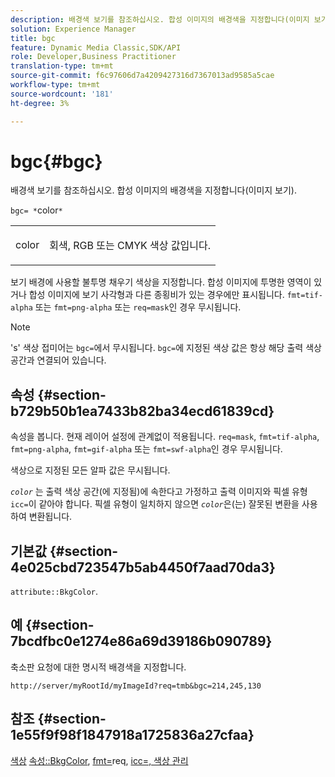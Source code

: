 ```yaml
---
description: 배경색 보기를 참조하십시오. 합성 이미지의 배경색을 지정합니다(이미지 보기).
solution: Experience Manager
title: bgc
feature: Dynamic Media Classic,SDK/API
role: Developer,Business Practitioner
translation-type: tm+mt
source-git-commit: f6c97606d7a4209427316d7367013ad9585a5cae
workflow-type: tm+mt
source-wordcount: '181'
ht-degree: 3%

---
```



# bgc{#bgc}

배경색 보기를 참조하십시오. 합성 이미지의 배경색을 지정합니다(이미지 보기).

`bgc= *`color`*`

<table id="simpletable_998CF426296945FEA48D19E33B71A17E"> 
 <tr class="strow"> 
  <td class="stentry"> <p><span class="codeph"> <span class="varname"> color</span></span> </p> </td> 
  <td class="stentry"> <p>회색, RGB 또는 CMYK 색상 값입니다. </p></td> 
 </tr> 
</table>

보기 배경에 사용할 불투명 채우기 색상을 지정합니다. 합성 이미지에 투명한 영역이 있거나 합성 이미지에 보기 사각형과 다른 종횡비가 있는 경우에만 표시됩니다. `fmt=tif-alpha` 또는 `fmt=png-alpha` 또는 `req=mask`인 경우 무시됩니다.

>[!NOTE]
>
>&#39;s&#39; 색상 접미어는 `bgc=`에서 무시됩니다. `bgc=`에 지정된 색상 값은 항상 해당 출력 색상 공간과 연결되어 있습니다.

## 속성 {#section-b729b50b1ea7433b82ba34ecd61839cd}

속성을 봅니다. 현재 레이어 설정에 관계없이 적용됩니다. `req=mask`, `fmt=tif-alpha`, `fmt=png-alpha`, `fmt=gif-alpha` 또는 `fmt=swf-alpha`인 경우 무시됩니다.

색상으로 지정된 모든 알파 값은 무시됩니다.

*`color`* 는 출력 색상 공간(에 지정됨)에 속한다고 가정하고 출력 이미지와 픽셀 유형 `icc=`이 같아야 합니다. 픽셀 유형이 일치하지 않으면 *`color`*&#x200B;은(는) 잘못된 변환을 사용하여 변환됩니다.

## 기본값 {#section-4e025cbd723547b5ab4450f7aad70da3}

`attribute::BkgColor`.

## 예 {#section-7bcdfbc0e1274e86a69d39186b090789}

축소판 요청에 대한 명시적 배경색을 지정합니다.

`http://server/myRootId/myImageId?req=tmb&bgc=214,245,130`

## 참조 {#section-1e55f9f98f1847918a1725836a27cfaa}

[색상](../../../../../is-api/http-ref/image-serving-api-ref/c-http-protocol-reference/c-data-types/r-is-http-color.md#reference-0fdb264a3aed4bd78451bb55311f6e93)  [속성::BkgColor](../../../../../is-api/image-catalog/image-serving-api-ref/c-image-catalog-reference/c-attributes-reference/r-bkgcolor.md#reference-ed53106ee50442d7a2dd3e1f60e6f0f8),  [fmt=](../../../../../is-api/http-ref/image-serving-api-ref/c-http-protocol-reference/c-command-reference/r-is-http-fmt.md#reference-cdf10043423b45ba9fe15157fb3ae37a)req,  [](../../../../../is-api/http-ref/image-serving-api-ref/c-http-protocol-reference/c-command-reference/r-req/r-req.md#reference-907cdb4a97034db7ad94695f25552e76)  [ ](../../../../../is-api/http-ref/image-serving-api-ref/c-http-protocol-reference/c-command-reference/r-icc.md#reference-182b5679e21e4df3b4d330535a5a7517)  [icc=, 색상 관리](../../../../../is-api/http-ref/image-serving-api-ref/c-http-protocol-reference/c-syntax-and-features/r-color-management.md#reference-c7e4a72d589145189f7e4bcb6b4544d7)
